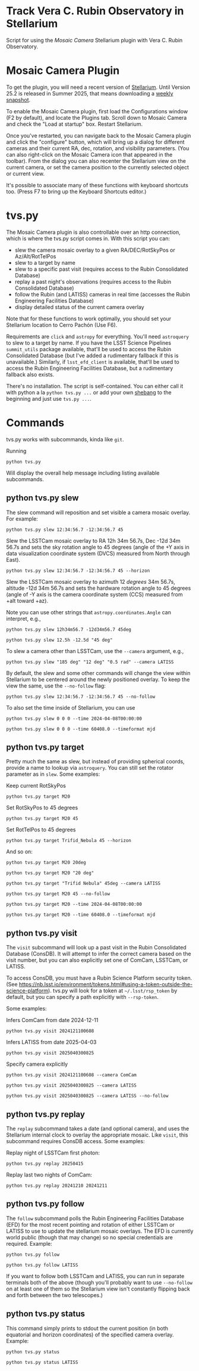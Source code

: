 # Track Vera C. Rubin Observatory in Stellarium

Script for using the *Mosaic Camera* Stellarium plugin with Vera C. Rubin Observatory.


Mosaic Camera Plugin
====================

To get the plugin, you will need a recent version of [Stellarium](https://stellarium.org/).  Until Version 25.2 is released in Summer 2025, that means downloading a [weekly snapshot](https://github.com/Stellarium/stellarium-data/releases/tag/weekly-snapshot).

To enable the Mosaic Camera plugin, first load the Configurations window (F2 by default), and locate the Plugins tab.  Scroll down to Mosaic Camera and check the "Load at startup" box.  Restart Stellarium.

Once you've restarted, you can navigate back to the Mosaic Camera plugin and click the "configure" button, which will bring up a dialog for different cameras and their current RA, dec, rotation, and visibility parameters.  (You can also right-click on the Mosaic Camera icon that appeared in the toolbar).  From the dialog you can also recenter the Stellarium view on the current camera, or set the camera position to the currently selected object or current view.

It's possible to associate many of these functions with keyboard shortcuts too.  (Press F7 to bring up the Keyboard Shortcuts editor.)


tvs.py
======
The Mosaic Camera plugin is also controllable over an http connection, which is where the tvs.py script comes in.  With this script you can:
- slew the camera mosaic overlay to a given RA/DEC/RotSkyPos or Az/Alt/RotTelPos
- slew to a target by name
- slew to a specific past visit (requires access to the Rubin Consolidated Database)
- replay a past night's observations (requires access to the Rubin Consolidated Database)
- follow the Rubin (and LATISS) cameras in real time (accesses the Rubin Engineering Facilities Database)
- display detailed status of the current camera overlay

Note that for these functions to work optimally, you should set your Stellarium location to Cerro Pachón (Use F6).

Requirements are `click` and `astropy` for everything.  You'll need `astroquery` to slew to a target by name.  If you have the LSST Science Pipelines `summit_utils` package available, that'll be used to access the Rubin Consolidated Database (but I've added a rudimentary fallback if this is unavailable.)  Similarly, if `lsst_efd_client` is available, that'll be used to access the Rubin Engineering Facilities Database, but a rudimentary fallback also exists.

There's no installation.  The script is self-contained.  You can either call it with python a la `python tvs.py ...` or add your own [shebang](https://en.wikipedia.org/wiki/Shebang_(Unix)) to the beginning and just use `tvs.py ...`.


Commands
========
tvs.py works with subcommands, kinda like `git`.

Running

`python tvs.py`

Will display the overall help message including listing available subcommands.


python tvs.py slew
------------------
The slew command will reposition and set visible a camera mosaic overlay.  For example:

`python tvs.py slew 12:34:56.7 -12:34:56.7 45`

Slew the LSSTCam mosaic overlay to RA 12h 34m 56.7s, Dec -12d 34m 56.7s and sets the sky rotation angle to 45 degrees (angle of the +Y axis in data visualization coordinate system (DVCS) measured from North through East).

`python tvs.py slew 12:34:56.7 -12:34:56.7 45 --horizon`

Slew the LSSTCam mosaic overlay to azimuth 12 _degrees_ 34m 56.7s, altitude -12d 34m 56.7s and sets the hardware rotation angle to 45 degrees (angle of -Y axis is the camera coordinate system (CCS) measured from +alt toward +az).

Note you can use other strings that `astropy.coordinates.Angle` can interpret, e.g.,

`python tvs.py slew 12h34m56.7 -12d34m56.7 45deg`

`python tvs.py slew 12.5h -12.5d "45 deg"`

To slew a camera other than LSSTCam, use the `--camera` argument, e.g.,

`python tvs.py slew "185 deg" "12 deg" "0.5 rad" --camera LATISS`

By default, the slew and some other commands will change the view within Stellarium to be centered around the newly positioned overlay.  To keep the view the same, use the `--no-follow` flag:

`python tvs.py slew 12:34:56.7 -12:34:56.7 45 --no-follow`

To also set the time inside of Stellarium, you can use

`python tvs.py slew 0 0 0 --time 2024-04-08T00:00:00`

`python tvs.py slew 0 0 0 --time 60408.0 --timeformat mjd`


python tvs.py target
--------------------
Pretty much the same as slew, but instead of providing spherical coords, provide a name to lookup via `astroquery`.  You can still set the rotator parameter as in `slew`.  Some examples:

Keep current RotSkyPos

`python tvs.py target M20`

Set RotSkyPos to 45 degrees

`python tvs.py target M20 45`

Set RotTelPos to 45 degrees

`python tvs.py target Trifid_Nebula 45 --horizon`

And so on:

`python tvs.py target M20 20deg`

`python tvs.py target M20 "20 deg"`

`python tvs.py target "Trifid Nebula" 45deg --camera LATISS`

`python tvs.py target M20 45 --no-follow`

`python tvs.py target M20 --time 2024-04-08T00:00:00`

`python tvs.py target M20 --time 60408.0 --timeformat mjd`


python tvs.py visit
-------------------
The `visit` subcommand will look up a past visit in the Rubin Consolidated Database (ConsDB).  It will attempt to infer the correct camera based on the visit number, but you can also explicitly set one of ComCam, LSSTCam, or LATISS.

To access ConsDB, you must have a Rubin Science Platform security token.  (See https://nb.lsst.io/environment/tokens.html#using-a-token-outside-the-science-platform).  tvs.py will look for a token at `~/.lsst/rsp_token` by default, but you can specify a path explicitly with `--rsp-token`.

Some examples:

Infers ComCam from date 2024-12-11

`python tvs.py visit 2024121100608`

Infers LATISS from date 2025-04-03

`python tvs.py visit 2025040300825`

Specify camera explicitly

`python tvs.py visit 2024121100608 --camera ComCam`

`python tvs.py visit 2025040300825 --camera LATISS`

`python tvs.py visit 2025040300825 --camera LATISS --no-follow`


python tvs.py replay
--------------------
The `replay` subcommand takes a date (and optional camera), and uses the Stellarium internal clock to overlay the appropriate mosaic.  Like `visit`, this subcommand requires ConsDB access.  Some examples:

Replay night of LSSTCam first photon:

`python tvs.py replay 20250415`

Replay last two nights of ComCam:

`python tvs.py replay 20241210 20241211`


python tvs.py follow
--------------------
The `follow` subcommand polls the Rubin Engineering Facilities Database (EFD) for the most recent pointing and rotation of either LSSTCam or LATISS to use to update the stellarium mosaic overlays.  The EFD is currently world public (though that may change) so no special credentials are required.  Example:

`python tvs.py follow`

`python tvs.py follow LATISS`

If you want to follow both LSSTCam and LATISS, you can run in separate terminals both of the above (though you'll probably want to use `--no-follow` on at least one of them so the Stellarium view isn't constantly flipping back and forth between the two telescopes.)


python tvs.py status
--------------------
This command simply prints to stdout the current position (in both equatorial and horizon coordinates) of the specified camera overlay.  Example:

`python tvs.py status`

`python tvs.py status LATISS`
